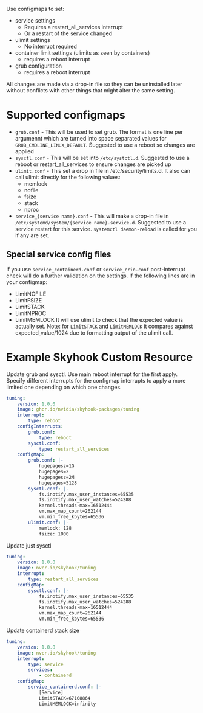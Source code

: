 Use configmaps to set:
 * service settings
    * Requires a restart_all_services interrupt
    * Or a restart of the service changed
 * ulimit settings
    * No interrupt required
 * container limit settings (ulimits as seen by containers)
    * requires a reboot interrupt
 * grub configuration
    * requires a reboot interrupt

All changes are made via a drop-in file so they can be uninstalled later without conflicts with other things that might alter the same setting.

# Supported configmaps
* `grub.conf` - This will be used to set grub. The format is one line per argumennt which are turned into space separated values for `GRUB_CMDLINE_LINUX_DEFAULT`. Suggested to use a reboot so changes are applied
* `sysctl.conf` - This will be set into `/etc/systctl.d`. Suggested to use a reboot or restart_all_services to ensure changes are picked up
* `ulimit.conf` - This set a drop in file in /etc/security/limits.d. It also can call ulimit directly for the following values:
    * memlock
    * nofile
    * fsize
    * stack
    * nproc
* `service_{service name}.conf` - This will make a drop-in file in `/etc/systemd/system/{service name}.service.d`. Suggested to use a service restart for this service. `systemctl daemon-reload` is called for you if any are set.

## Special service config files
If you use `service_containerd.conf` or `service_crio.conf` post-interrupt check will do a further validation on the settings. If the following lines are in your configmap:
 * LimitNOFILE
 * LimitFSIZE
 * LimitSTACK
 * LimitNPROC
 * LimitMEMLOCK
It will use ulimit to check that the expected value is actually set. Note: for `LimitSTACK` and `LimitMEMLOCK` it compares against expected_value/1024 due to formatting output of the ulimit call.


# Example Skyhook Custom Resource
Update grub and sysctl. 
Use main reboot interrupt for the first apply.
Specify different interrupts for the configmap interrupts to apply a more limited one depending on which one changes.
```yaml
tuning:
    version: 1.0.0
    image: ghcr.io/nvidia/skyhook-packages/tuning
    interrupt:
        type: reboot
    configInterrupts:
        grub.conf:
            type: reboot
        sysctl.conf:
            type: restart_all_services
    configMap:
        grub.conf: |-
            hugepagesz=1G
            hugepages=2
            hugepagesz=2M
            hugepages=5128
        sysctl.conf: |-
            fs.inotify.max_user_instances=65535
            fs.inotify.max_user_watches=524288
            kernel.threads-max=16512444
            vm.max_map_count=262144
            vm.min_free_kbytes=65536
        ulimit.conf: |-
            memlock: 128
            fsize: 1000
```

Update just sysctl
```yaml
tuning:
    version: 1.0.0
    image: nvcr.io/skyhook/tuning
    interrupt:
        type: restart_all_services
    configMap:
        sysctl.conf: |-
            fs.inotify.max_user_instances=65535
            fs.inotify.max_user_watches=524288
            kernel.threads-max=16512444
            vm.max_map_count=262144
            vm.min_free_kbytes=65536
```

Update containerd stack size
```yaml
tuning:
    version: 1.0.0
    image: nvcr.io/skyhook/tuning
    interrupt:
        type: service
        services:
            - containerd
    configMap:
        service_containerd.conf: |-
            [Service]
            LimitSTACK=67108864
            LimitMEMLOCK=infinity
```

